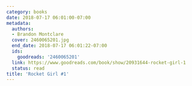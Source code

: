 ```yaml
---
category: books
date: 2018-07-17 06:01:00-07:00
metadata:
  authors:
  - Brandon Montclare
  cover: 2460065201.jpg
  end_date: 2018-07-17 06:01:22-07:00
  ids:
    goodreads: '2460065201'
  link: https://www.goodreads.com/book/show/20931644-rocket-girl-1
  status: read
title: 'Rocket Girl #1'
---
```

